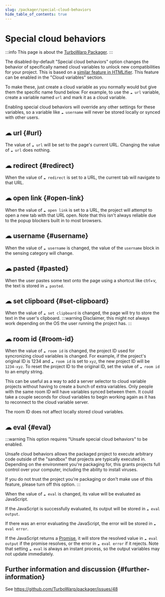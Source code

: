 ```yaml
---
slug: /packager/special-cloud-behaviors
hide_table_of_contents: true
---
```


# Special cloud behaviors

:::info
This page is about the [TurboWarp Packager](https://turbowarp.org/).
:::

The disabled-by-default "Special cloud behaviors" option changes the behavior of specifically named cloud variables to unlock new compatibilities for your project. This is based on a [similar feature in HTMLifier](https://github.com/SheepTester/htmlifier/wiki/Special-cloud-behaviours). This feature can be enabled in the "Cloud variables" section.

To make these, just create a cloud variable as you normally would but give them the specific name found below. For example, to use the `☁ url` variable, create a variable named `url` and mark it as a cloud variable.

Enabling special cloud behaviors will override any other settings for these variables, so a variable like `☁ username` will never be stored locally or synced with other users.

## ☁ url {#url}

The value of `☁ url` will be set to the page's current URL. Changing the value of `☁ url` does nothing.

## ☁ redirect {#redirect}

When the value of `☁ redirect` is set to a URL, the current tab will navigate to that URL.

## ☁ open link {#open-link}

When the value of `☁ open link` is set to a URL, the project will attempt to open a new tab with that URL open. Note that this isn't always reliable due to the popup blockers built in to most browsers.

## ☁ username {#username}

When the value of `☁ username` is changed, the value of the `username` block in the sensing category will change.

## ☁ pasted {#pasted}

When the user pastes some text onto the page using a shortcut like ctrl+v, the text is stored in `☁ pasted`.

## ☁ set clipboard {#set-clipboard}

When the value of `☁ set clipboard` is changed, the page will try to store the text in the user's clipboard. 
:::warning
Disclaimer, this might not always work depending on the OS the user running the project has.
:::

## ☁ room id {#room-id}

When the value of `☁ room id` is changed, the project ID used for syncronizing cloud variables is changed. For example, if the project's original ID is 1234 and `☁ room id` is set to `xyz`, the new project ID will be `1234-xyz`. To reset the project ID to the original ID, set the value of `☁ room id` to an empty string.

This can be useful as a way to add a server selector to cloud variable projects without having to create a bunch of extra variables. Only people with the same room ID will have variables synced between them. It could take a couple seconds for cloud variables to begin working again as it has to reconnect to the cloud variable server.

The room ID does not affect locally stored cloud variables.

## ☁ eval {#eval}

:::warning
This option requires "Unsafe special cloud behaviors" to be enabled.

Unsafe cloud behaviors allows the packaged project to execute arbitrary code outside of the "sandbox" that projects are typically executed in. Depending on the environment you're packaging for, this grants projects full control over your computer, including the ability to install viruses.

If you do not trust the project you're packaging or don't make use of this feature, please turn off this option.
:::

When the value of `☁ eval` is changed, its value will be evaluated as JavaScript.

If the JavaScript is successfully evaluated, its output will be stored in `☁ eval output`.

If there was an error evaluating the JavaScript, the error will be stored in `☁ eval error`.

If the JavaScript returns a [Promise](https://developer.mozilla.org/en-US/docs/Web/JavaScript/Reference/Global_Objects/Promise), it will store the resolved value in `☁ eval output` if the promise resolves, or the error in `☁ eval error` if it rejects. Note that setting `☁ eval` is always an instant process, so the output variables may not update immediately.

## Further information and discussion {#further-information}

See https://github.com/TurboWarp/packager/issues/48
